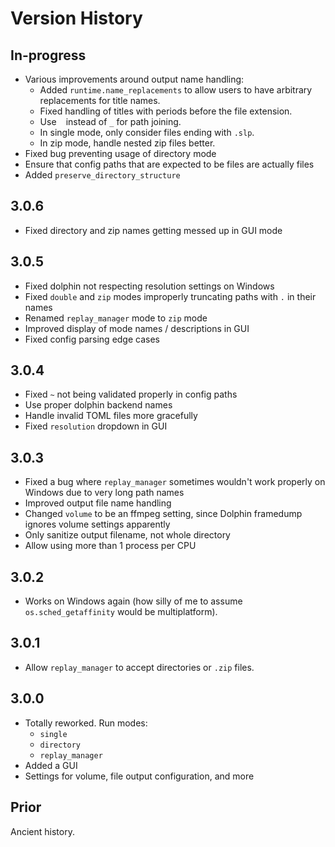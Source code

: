 # Version History

## In-progress

- Various improvements around output name handling:
    - Added `runtime.name_replacements` to allow users to have arbitrary
      replacements for title names.
    - Fixed handling of titles with periods before the file extension.
    - Use ` ` instead of `_` for path joining.
    - In single mode, only consider files ending with `.slp`.
    - In zip mode, handle nested zip files better.
- Fixed bug preventing usage of directory mode
- Ensure that config paths that are expected to be files are actually files
- Added `preserve_directory_structure`

## 3.0.6

- Fixed directory and zip names getting messed up in GUI mode

## 3.0.5

- Fixed dolphin not respecting resolution settings on Windows
- Fixed `double` and `zip` modes improperly truncating paths with `.` in their
  names
- Renamed `replay_manager` mode to `zip` mode
- Improved display of mode names / descriptions in GUI
- Fixed config parsing edge cases

## 3.0.4

- Fixed `~` not being validated properly in config paths
- Use proper dolphin backend names
- Handle invalid TOML files more gracefully
- Fixed `resolution` dropdown in GUI

## 3.0.3

- Fixed a bug where `replay_manager` sometimes wouldn't work properly on
  Windows due to very long path names
- Improved output file name handling
- Changed `volume` to be an ffmpeg setting, since Dolphin framedump ignores
  volume settings apparently
- Only sanitize output filename, not whole directory
- Allow using more than 1 process per CPU

## 3.0.2

- Works on Windows again (how silly of me to assume `os.sched_getaffinity` would
  be multiplatform).

## 3.0.1

- Allow `replay_manager` to accept directories or `.zip` files.

## 3.0.0

- Totally reworked. Run modes:
    - `single`
    - `directory`
    - `replay_manager`
- Added a GUI
- Settings for volume, file output configuration, and more

## Prior

Ancient history.
